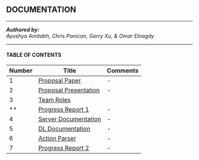 ## DOCUMENTATION
----
*__Authored by:__*  
_Ayushya Amitabh, Chris Panican, Gerry Xu, & Omar Elnagdy_  

----

#### TABLE OF CONTENTS

| Number | Title                                              | Comments |
|--------|----------------------------------------------------|----------|
| 1      | [Proposal Paper](Proposal_Paper.pdf)               | -        |  
| 2      | [Proposal Presentation](Proposal_Presentation.pdf) | -        |  
| 3      | [Team Roles](TEAM_ROLES.MD)                        |          |  
| **     | [Progress Report 1](Progress%20Report%201.pdf)         | -        |  
| 4      | [Server Documentation](../server/README.MD)        | -        |  
| 5      | [DL Documentation](../ml/README.MD)                | -        |  
| 6      | [Action Parser](../ml/ACTION_PARSER.MD)            | -        |  
| 7      | [Progress Report 2](Progress%20Report%202.pdf)         | -        |  
